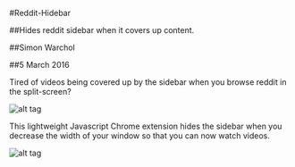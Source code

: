 #Reddit-Hidebar

##Hides reddit sidebar when it covers up content.

##Simon Warchol

##5 March 2016


Tired of videos being covered up by the sidebar when you browse reddit in the split-screen?

![alt tag](https://raw.githubusercontent.com/simonwarchol/Reddit-Hidebar/master/img/before.png)

This lightweight Javascript Chrome extension hides the sidebar when you decrease the width of your window so that you can now watch videos.

![alt tag](https://raw.githubusercontent.com/simonwarchol/Reddit-Hidebar/master/img/before.png)